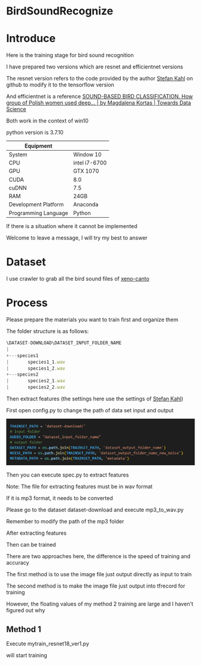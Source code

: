 # BirdSoundRecognize
# Introduce

Here is the training stage for bird sound recognition

I have prepared two versions which are resnet and efficientnet versions

The resnet version refers to the code provided by the author [Stefan Kahl]([http://medien.informatik.tu-chemnitz.de/skahl/about/](http://medien.informatik.tu-chemnitz.de/skahl/about/)) on github to modify it to the tensorflow version

And efficientnet is a reference [SOUND-BASED BIRD CLASSIFICATION. How group of Polish women used deep… | by Magdalena Kortas | Towards Data Science](https://towardsdatascience.com/sound-based-bird-classification-965d0ecacb2b)

Both work in the context of win10

python version is 3.7.10

| Equipment             |           |
|-----------------------|-----------|
| System                | Window 10 |
| CPU                   | intel i7-6700   |
| GPU                   | GTX 1070  |
| CUDA                  | 8.0       |
| cuDNN                 | 7.5       |
| RAM                   | 24GB      |
| Development Platform  | Anaconda  |
| Programming Language  | Python    |



If there is a situation where it cannot be implemented

Welcome to leave a message, I will try my best to answer

# Dataset

I use crawler to grab all the bird sound files of [xeno-canto](https://xeno-canto.org/)

# Process

Please prepare the materials you want to train first and organize them

The folder structure is as follows:

```jsx
\DATASET-DOWNLOAD\DATASET_INPUT_FOLDER_NAME
|
+---species1
|       species1_1.wav
|       species1_2.wav     
+---species2
|       species2_1.wav
|       species2_2.wav
```


Then extract features (the settings here use the settings of [Stefan Kahl](https://github.com/kahst/BirdCLEF-Baseline))

First open config.py to change the path of data set input and output

![alt text](image/config%20folder%20path.PNG "dataset_path")

Then you can execute spec.py to extract features

Note: The file for extracting features must be in wav format

If it is mp3 format, it needs to be converted

Please go to the dataset dataset-download and execute mp3_to_wav.py

Remember to modify the path of the mp3 folder

After extracting features

Then can be trained

There are two approaches here, the difference is the speed of training and accuracy

The first method is to use the image file just output directly as input to train

The second method is to make the image file just output into tfrecord for training

However, the floating values of my method 2 training are large and I haven't figured out why


## Method 1
Execute mytrain_resnet18_ver1.py

will start training
